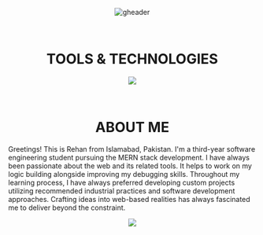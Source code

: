 <div align="center" width="50">
  
![gheader](https://iili.io/HO2glqX.jpg)
  
<div align="center">
  
<!--- a bit of vertical space & languages text --->
<div>&nbsp;</div>
<h1 align="center">
TOOLS & TECHNOLOGIES
</h1>

<div></div>
  
<!--- language icons --->
<p align="center">
<a href="https://skillicons.dev">
<img src="https://skillicons.dev/icons?i=html,css,sass,bootstrap,js,react,mui,nodejs,expressjs,mongodb,mysql,firebase,redux,regex,postman,netlify,vercel" /></a>
</p>
 
<div>&nbsp;</div>

<h1 align="center">
ABOUT ME
</h1>	
 
<p align="left">Greetings! This is Rehan from Islamabad, Pakistan. I'm a third-year software engineering student pursuing the MERN stack development. I have always been passionate about the web and its related tools. It helps to work on my logic building alongside improving my debugging skills. Throughout my learning process, I have always preferred developing custom projects utilizing recommended industrial practices and software development approaches. Crafting ideas into web-based realities has always fascinated me to deliver beyond the constraint.<p/>	

<div><div/>
  
<a href="https://www.linkedin.com/in/abrehan/" target="_blank">
<img src="https://skillicons.dev/icons?i=linkedin" /></a>
